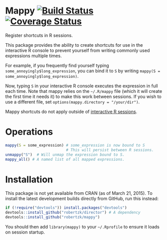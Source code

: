 Mappy [![Build Status](https://travis-ci.org/robertzk/mappy.svg?branch=master)](https://travis-ci.org/robertzk/mappy.svg?branch=master) [![Coverage Status](https://coveralls.io/repos/robertzk/mappy/badge.svg?branch=master)](https://coveralls.io/r/robertzk/mappy)
===========

Register shortcuts in R sessions.

This package provides the ability to create shortcuts for use in the
interactive R console to prevent yourself from writing commonly used
expressions multiple times.

For example, if you frequently find yourself typing `some_annoyingly$long_expression`,
you can bind it to `S` by writing `mappy(S = some_annoyingly$long_expression)`.

Now, typing `S` in your interactive R console executes the expression
in full each time. Note that mappy relies on the `~/.R/mappy` file (which it will
create the first time it needs it) to make this work between sessions.
If you wish to use a different file, set `options(mappy.directory = "/your/dir")`.

Mappy shortcuts do not apply outside of [interactive R sessions](https://stat.ethz.ch/R-manual/R-devel/library/base/html/interactive.html).

# Operations

```R
mappy(S = some_expression) # some_expression is now bound to S
                           # This will persist between R sessions.
unmappy("S")  # Will unmap the expression bound to S.
mappy_all() # A named list of all mapped expressions.
```

# Installation

This package is not yet available from CRAN (as of March 21, 2015).
To install the latest development builds directly from GitHub, run this instead:

```R
if (!require("devtools")) install.packages("devtools")
devtools::install_github("robertzk/director") # A dependency
devtools::install_github("robertzk/mappy")
```

You should then add `library(mappy)` to your `~/.Rprofile` to ensure it loads 
on session startup.
